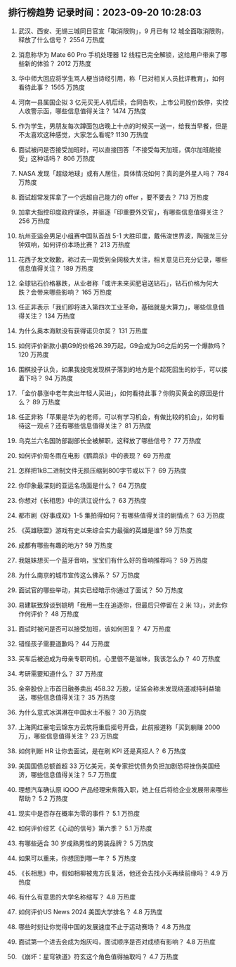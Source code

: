 
## 排行榜趋势 记录时间：2023-09-20 10:28:03
  
  1. 武汉、西安、无锡三城同日官宣「取消限购」，9 月已有 12 城全面取消限购，释放了什么信号？ 2554 万热度
    
  2. 消息称华为 Mate 60 Pro 手机处理器 12 线程已完全解锁，这给用户带来了哪些新的体验？ 2012 万热度
    
  3. 华中师大回应将学生骂人梗当诗经引用，称「已对相关人员批评教育」，如何看待此事？ 1565 万热度
    
  4. 河南一县属国企拟 3 亿元买无人机后续，合同告吹，上市公司股价跌停，实控人收警示函，哪些信息值得关注？ 1474 万热度
    
  5. 作为学生，男朋友每次蹲面包店晚上十点的时候买一送一，给我当早餐，但是不太喜欢这种感觉，大家怎么看呢? 1130 万热度
    
  6. 面试被问是否接受加班时，可以直接回答「不接受每天加班，偶尔加班能接受」这种话吗？ 806 万热度
    
  7. NASA 发现「超级地球」或有人居住，具体情况如何？真的是外星人吗？ 784 万热度
    
  8. 面试超常发挥拿了一个远超自己能力的 offer ，要不要去？ 713 万热度
    
  9. 加拿大指控印度政府谋杀，并驱逐「印重要外交官」，有哪些信息值得关注？ 256 万热度
    
  10. 杭州亚运会男足小组赛中国队首战 5-1 大胜印度，戴伟浚世界波，陶强龙三分钟双响，如何评价本场比赛？ 213 万热度
    
  11. 花西子发文致歉，称过去一周受到全网极大关注，相关意见已充分记录，哪些信息值得关注？ 189 万热度
    
  12. 全球钻石价格暴跌，从业者称「或许未来买肥皂送钻石」，钻石价格为何大跌？会带来哪些影响？ 165 万热度
    
  13. 任正非表示「我们即将进入第四次工业革命，基础就是大算力」，哪些信息值得关注？ 134 万热度
    
  14. 为什么奥本海默没有获得诺贝尔奖？ 131 万热度
    
  15. 如何评价新款小鹏G9的价格26.39万起，G9会成为G6之后的另一个爆款吗？ 120 万热度
    
  16. 围棋投子认负，如果我投完发现棋子落到的地方是个起死回生的妙手，可以接着下吗？ 94 万热度
    
  17. 「金价暴涨中老年卖出年轻人买进」，如何看待此事？你购买黄金的原因是什么？ 89 万热度
    
  18. 任正非称「苹果是华为的老师，可以有学习机会，有做比较的机会」，如何看待这一观点？还有哪些信息值得关注？ 81 万热度
    
  19. 乌克兰六名国防部副部长全被解职，这释放了哪些信号？ 77 万热度
    
  20. 如何评价周冬雨在电影《鹦鹉杀》中的表现？ 69 万热度
    
  21. 怎样把1kB二进制文件无损压缩到800字节或以下？ 69 万热度
    
  22. 你印象最深刻的亚运名场面是什么？ 64 万热度
    
  23. 你想对《长相思》中的洪江说什么？ 63 万热度
    
  24. 都市剧《好事成双》1-5 集拍得如何？有哪些值得关注的剧情点？ 63 万热度
    
  25. 《英雄联盟》游戏有史以来综合实力最强的英雄是谁? 59 万热度
    
  26. 成都有哪些有趣的地方? 59 万热度
    
  27. 我姐妹想买一个蓝牙音响，宝宝们有什么好的音响推荐吗？ 59 万热度
    
  28. 为什么南京的城市宣传这么佛系？ 57 万热度
    
  29. 面试官的哪些举动，其实已经暗示你通过了面试？ 50 万热度
    
  30. 易建联致辞谈到姚明「我用一生在追逐你，但最后只停留在 2 米 13」，对此你作何评价？ 48 万热度
    
  31. 面试时被问是否可以接受加班，该如何回复？ 47 万热度
    
  32. 错怪孩子需要道歉吗？ 44 万热度
    
  33. 买车后被迫成为母亲专职司机，心里很不是滋味，我该怎么办？ 40 万热度
    
  34. 考研需要知道什么？ 37 万热度
    
  35. 金帝股份上市首日融券卖出 458.32 万股，证监会称未发现绕道减持利益输送，哪些信息值得关注？ 35 万热度
    
  36. 为什么意式冰淇淋在中国水土不服？ 30 万热度
    
  37. 上海网红豪宅云锦东方云筑将重启摇号开盘，此前报道称「买到躺赚 2000 万」，哪些信息值得关注？ 23 万热度
    
  38. 如何判断 HR 让你去面试，是在刷 KPI 还是真招人？ 6 万热度
    
  39. 美国国债总额首超 33 万亿美元，美专家担忧债务负担加剧恐将挫伤美国经济，哪些信息值得关注？ 5.7 万热度
    
  40. 理想汽车确认原 iQOO 产品经理宋紫薇入职，她上任后将给企业发展带来哪些帮助？ 5.2 万热度
    
  41. 现实中是否存在概率为零的事件？ 5.1 万热度
    
  42. 如何评价综艺《心动的信号》第六季？ 5.1 万热度
    
  43. 有哪些适合 30 岁成熟男性的男装品牌？ 5 万热度
    
  44. 如果可以重来，你想回到哪一年？ 5 万热度
    
  45. 《长相思》中，假如相柳被鬼方氏复活，他还会去找小夭再续前缘吗？ 4.9 万热度
    
  46. 有什么有意思的大学名称缩写？ 4.8 万热度
    
  47. 如何评价US News 2024 美国大学排名？ 4.8 万热度
    
  48. 哪些时刻让你觉得中国的发展速度不止于运动赛场？ 4.8 万热度
    
  49. 面试第一个进去会成为炮灰吗，面试顺序是否对成绩有影响？ 4.8 万热度
    
  50. 《崩坏：星穹铁道》符⽞这个⻆⾊值得抽取吗？ 4.7 万热度
    